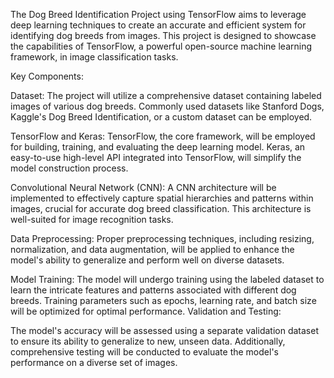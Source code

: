 The Dog Breed Identification Project using TensorFlow aims to leverage deep learning techniques to create an accurate and efficient system for identifying dog breeds from images. This project is designed to showcase the capabilities of TensorFlow, a powerful open-source machine learning framework, in image classification tasks.

Key Components:

Dataset:
The project will utilize a comprehensive dataset containing labeled images of various dog breeds. Commonly used datasets like Stanford Dogs, Kaggle's Dog Breed Identification, or a custom dataset can be employed.

TensorFlow and Keras:
TensorFlow, the core framework, will be employed for building, training, and evaluating the deep learning model. Keras, an easy-to-use high-level API integrated into TensorFlow, will simplify the model construction process.

Convolutional Neural Network (CNN):
A CNN architecture will be implemented to effectively capture spatial hierarchies and patterns within images, crucial for accurate dog breed classification. This architecture is well-suited for image recognition tasks.

Data Preprocessing:
Proper preprocessing techniques, including resizing, normalization, and data augmentation, will be applied to enhance the model's ability to generalize and perform well on diverse datasets.

Model Training:
The model will undergo training using the labeled dataset to learn the intricate features and patterns associated with different dog breeds. Training parameters such as epochs, learning rate, and batch size will be optimized for optimal performance.
Validation and Testing:

The model's accuracy will be assessed using a separate validation dataset to ensure its ability to generalize to new, unseen data. Additionally, comprehensive testing will be conducted to evaluate the model's performance on a diverse set of images.
